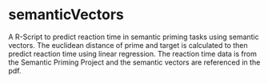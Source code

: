# semanticVectors
A R-Script to predict reaction time in semantic priming tasks using semantic vectors. 
The euclidean distance of prime and target is calculated to then predict reaction time using linear regression.
The reaction time data is from the Semantic Priming Project and the semantic vectors are referenced in the pdf.
